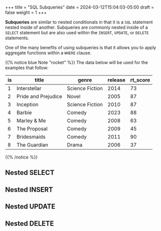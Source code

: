+++
title = "SQL Subqueries"
date = 2024-03-12T15:04:03-05:00
draft = false
weight = 1
+++

**Subqueries** are similar to nested conditionals in that it is a `SQL` statement nested inside of another. Subqueries are commonly nested inside of a `SELECT` statement but are also used within the `INSERT`, `UPDATE`, or `DELETE` statements.

One of the many benefits of using subqueries is that it allows you to apply aggregate functions within a `WHERE` clause.

{{% notice blue Note "rocket" %}}
The data below will be used for the examples that follow:

| is | title | genre | release | rt_score |
| --- | --- | --- | --- | --- |
| 1 | Interstellar | Science Fiction | 2014 | 73 |
| 2 | Pride and Prejudice | Novel | 2005 | 87 |
| 3 | Inception | Science Fiction | 2010 | 87 |
| 4 | Barbie | Comedy | 2023 | 88 |
| 5 | Marley & Me | Comedy | 2008 | 63 |
| 6 | The Proposal | Comedy | 2009 | 45 |
| 7 | Bridesmaids | Comedy | 2011 | 90 |
| 8 | The Guardian | Drama | 2006 | 37 |
{{% /notice %}}

## Nested SELECT



## Nested INSERT

## Nested UPDATE

## Nested DELETE